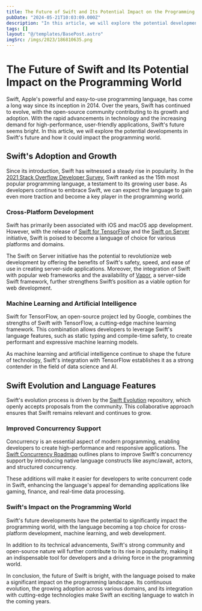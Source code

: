 ```yaml
---
title: The Future of Swift and Its Potential Impact on the Programming World
pubDate: "2024-05-21T10:03:09.000Z"
description: "In this article, we will explore the potential developments in Swift's future and how it could impact the programming world"
tags: []
layout: "@/templates/BasePost.astro"
imgSrc: /imgs/2023/186810635.png
---
```

# The Future of Swift and Its Potential Impact on the Programming World

Swift, Apple's powerful and easy-to-use programming language, has come a long way since its inception in 2014. Over the years, Swift has continued to evolve, with the open-source community contributing to its growth and adoption. With the rapid advancements in technology and the increasing demand for high-performance, user-friendly applications, Swift's future seems bright. In this article, we will explore the potential developments in Swift's future and how it could impact the programming world.

## Swift's Adoption and Growth

Since its introduction, Swift has witnessed a steady rise in popularity. In the [2021 Stack Overflow Developer Survey](https://insights.stackoverflow.com/survey/2021), Swift ranked as the 15th most popular programming language, a testament to its growing user base. As developers continue to embrace Swift, we can expect the language to gain even more traction and become a key player in the programming world.

### Cross-Platform Development

Swift has primarily been associated with iOS and macOS app development. However, with the release of [Swift for TensorFlow](https://github.com/tensorflow/swift) and the [Swift on Server](https://swift.org/server/) initiative, Swift is poised to become a language of choice for various platforms and domains.

The Swift on Server initiative has the potential to revolutionize web development by offering the benefits of Swift's safety, speed, and ease of use in creating server-side applications. Moreover, the integration of Swift with popular web frameworks and the availability of [Vapor](https://vapor.codes/), a server-side Swift framework, further strengthens Swift’s position as a viable option for web development.

### Machine Learning and Artificial Intelligence

Swift for TensorFlow, an open-source project led by Google, combines the strengths of Swift with TensorFlow, a cutting-edge machine learning framework. This combination allows developers to leverage Swift's language features, such as static typing and compile-time safety, to create performant and expressive machine learning models.

As machine learning and artificial intelligence continue to shape the future of technology, Swift's integration with TensorFlow establishes it as a strong contender in the field of data science and AI.

## Swift Evolution and Language Features

Swift's evolution process is driven by the [Swift Evolution](https://github.com/apple/swift-evolution) repository, which openly accepts proposals from the community. This collaborative approach ensures that Swift remains relevant and continues to grow.

### Improved Concurrency Support

Concurrency is an essential aspect of modern programming, enabling developers to create high-performance and responsive applications. The [Swift Concurrency Roadmap](https://forums.swift.org/t/swift-concurrency-roadmap/41611) outlines plans to improve Swift's concurrency support by introducing native language constructs like async/await, actors, and structured concurrency.

These additions will make it easier for developers to write concurrent code in Swift, enhancing the language's appeal for demanding applications like gaming, finance, and real-time data processing.

### Swift's Impact on the Programming World

Swift's future developments have the potential to significantly impact the programming world, with the language becoming a top choice for cross-platform development, machine learning, and web development.

In addition to its technical advancements, Swift's strong community and open-source nature will further contribute to its rise in popularity, making it an indispensable tool for developers and a driving force in the programming world.

In conclusion, the future of Swift is bright, with the language poised to make a significant impact on the programming landscape. Its continuous evolution, the growing adoption across various domains, and its integration with cutting-edge technologies make Swift an exciting language to watch in the coming years.
